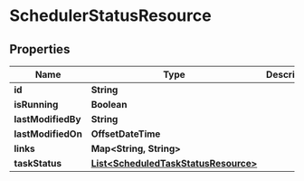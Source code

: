 

# SchedulerStatusResource


## Properties

Name | Type | Description | Notes
------------ | ------------- | ------------- | -------------
**id** | **String** |  |  [optional]
**isRunning** | **Boolean** |  |  [optional]
**lastModifiedBy** | **String** |  |  [optional]
**lastModifiedOn** | **OffsetDateTime** |  |  [optional]
**links** | **Map&lt;String, String&gt;** |  |  [optional]
**taskStatus** | [**List&lt;ScheduledTaskStatusResource&gt;**](ScheduledTaskStatusResource.md) |  |  [optional]



